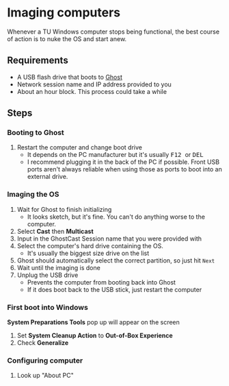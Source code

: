 # Imaging computers

Whenever a TU Windows computer stops being functional, the best course of action is to nuke the OS and start anew.

## Requirements
- A USB flash drive that boots to [Ghost](https://en.wikipedia.org/wiki/Ghost_(disk_utility))
- Network session name and IP address provided to you
- About an hour block. This process could take a while

## Steps

### Booting to Ghost
1. Restart the computer and change boot drive
   - It depends on the PC manufacturer but it's usually <kbd> F12 </kbd> or <kbd> DEL  </kbd>
   - I recommend plugging it in the back of the PC if possible. Front USB ports aren't always reliable when using those as ports to boot into an external drive.

### Imaging the OS
1. Wait for Ghost to finish initializing
   - It looks sketch, but it's fine. You can't do anything worse to the computer.
2. Select **Cast** then **Multicast**
3. Input in the GhostCast Session name that you were provided with
4. Select the computer's hard drive containing the OS.
   - It's usually the biggest size drive on the list
5. Ghost should automatically select the correct partition, so just hit `Next`
6. Wait until the imaging is done
7. Unplug the USB drive
   - Prevents the computer from booting back into Ghost
   - If it does boot back to the USB stick, just restart the computer

### First boot into Windows

**System Preparations Tools** pop up will appear on the screen

1. Set **System Cleanup Action** to **Out-of-Box Experience**
2. Check **Generalize**

### Configuring computer

1. Look up "About PC" 



